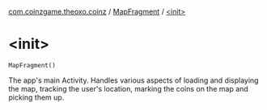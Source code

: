 [com.coinzgame.theoxo.coinz](../index.md) / [MapFragment](index.md) / [&lt;init&gt;](.)

# &lt;init&gt;

`MapFragment()`

The app's main Activity.
Handles various aspects of loading and displaying the map,
tracking the user's location, marking the coins on the map and picking them up.

